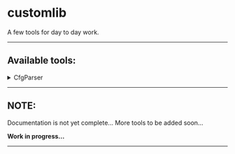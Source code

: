 # customlib

A few tools for day to day work.

---

## Available tools:

<details>
<summary>CfgParser</summary>
<p>

```python
from configparser import ExtendedInterpolation

from customlib.cfgparser import CfgParser
from customlib import CONVERTERS

cfg = CfgParser(
    interpolation=ExtendedInterpolation(),
    converters=CONVERTERS
)
```

or

```python
from os import getcwd
from os.path import join

# shared instance of CfgParser
from customlib import cfg

DIRECTORY: str = getcwd()
CONFIG: str = join(DIRECTORY, "config.ini")
DEFAULTS: dict = {"directory": DIRECTORY}

# fallback configuration
BACKUP: dict = {
    "SECTION": {
        "option": "value",
    }
}

# feed configuration parameters
cfg.set_defaults(**DEFAULTS)
cfg.open(file_path=CONFIG, encoding="UTF-8", fallback=BACKUP)

# we're parsing cmd-line arguments
cfg.parse()

# we can also do this...
# cfg.parse(["--logger-debug", "True", "--logger-handler", "console"])
```

- `DEFAULTS` - Holds `ConfigParser`'s default section parameters.
- `CONFIG` - Is the configuration file set by default to your project's path.
- `BACKUP` - Is the configuration default dictionary to which we fallback if the config file does not exist.

Because it inherits from `ConfigParser` and with the help of some extra-converters we now have
four extra methods to use in our advantage.

```python
from customlib import cfg


some_list = cfg.getlist("SECTION", "option")
some_tuple = cfg.gettuple("SECTION", "option")
some_set = cfg.getset("SECTION", "option")
some_dict = cfg.getdict("SECTION", "option")
```

The configuration files are read & written using `FileHandle` (see `customlib.handles`),
a custom context-manager with thread & file locking abilities.

</p>
</details>

---

## NOTE:

Documentation is not yet complete...
More tools to be added soon...

**Work in progress...**

---
